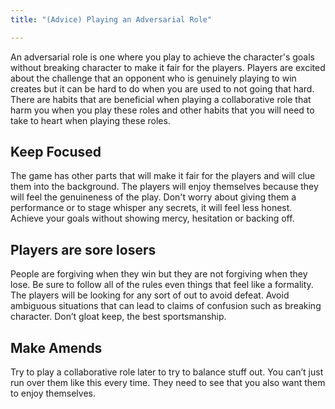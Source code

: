 ```yaml
---
title: "(Advice) Playing an Adversarial Role"

---
```


An adversarial role is one where you play to achieve the character's goals without breaking character to make it fair for the players. Players are excited about the challenge that an opponent who is genuinely playing to win creates but it can be hard to do when you are used to not going that hard. There are habits that are beneficial when playing a collaborative role that harm you when you play these roles and other habits that you will need to take to heart when playing these roles. 

## Keep Focused

The game has other parts that will make it fair for the players and will clue them into the background. The players will enjoy themselves because they will feel the genuineness of the play. Don't worry about giving them a performance or to stage whisper any secrets, it will feel less honest. Achieve your goals without showing mercy, hesitation or backing off.

## Players are sore losers

People are forgiving when they win but they are not forgiving when they lose. Be sure to follow all of the rules even things that feel like a formality. The players will be looking for any sort of out to avoid defeat. Avoid ambiguous situations that can lead to claims of confusion such as breaking character. Don’t gloat keep, the best sportsmanship.

## Make Amends 

Try to play a collaborative role later to try to balance stuff out. You can’t just run over them like this every time. They need to see that you also want them to enjoy themselves. 
